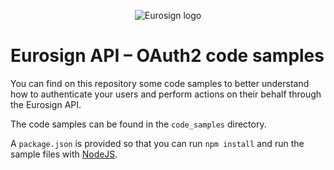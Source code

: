 <p style="text-align: center"><img src="https://storage.googleapis.com/eurosign-public/eurosign-dark-300px.png" alt="Eurosign logo"></p>

# Eurosign API – OAuth2 code samples

You can find on this repository some code samples to better understand how to
authenticate your users and perform actions on their behalf through the Eurosign
API.

The code samples can be found in the `code_samples` directory.

A `package.json` is provided so that you can run `npm install` and run the sample 
files with [NodeJS](https://nodejs.org/en/).
